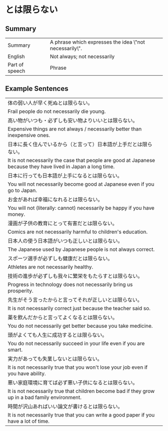 # とは限らない

## Summary

<table><tr>   <td>Summary<td>   <td>A phrase which expresses the idea \"not necessarily\".</td><tr><tr>   <td>English<td>   <td>Not always; not necessarily</td><tr><tr>   <td>Part of speech<td>   <td>Phrase</td><tr></table></table></table>

## Example Sentences

<table><tr><td>体の弱い人が早く死ぬとは限らない。<td><tr><tr><td>Frail people do not necessarily die young.<td><tr><tr><td>高い物がいつも・必ずしも安い物よりいいとは限らない。<td><tr><tr><td>Expensive things are not always / necessarily better than inexpensive ones.<td><tr><tr><td>日本に長く住んでいるから（と言って）日本語が上手だとは限らない。<td><tr><tr><td>It is not necessarily the case that people are good at Japanese because they have lived in Japan a long time.<td><tr><tr><td>日本に行っても日本語が上手になるとは限らない。<td><tr><tr><td>You will not necessarily become good at Japanese even if you go to Japan.<td><tr><tr><td>お金があれば幸福になれるとは限らない。<td><tr><tr><td>You will not (literally: cannot) necessarily be happy if you have money.<td><tr><tr><td>漫画が子供の教育にとって有害だとは限らない。<td><tr><tr><td>Comics are not necessarily harmful to children's education.<td><tr><tr><td>日本人の使う日本語がいつも正しいとは限らない。<td><tr><tr><td>The Japanese used by Japanese people is not always correct.<td><tr><tr><td>スポーツ選手が必ずしも健康だとは限らない。<td><tr><tr><td>Athletes are not necessarily healthy.<td><tr><tr><td>技術の進歩が必ずしも我々に繁栄をもたらすとは限らない。<td><tr><tr><td>Progress in technology does not necessarily bring us prosperity.<td><tr><tr><td>先生がそう言ったからと言ってそれが正しいとは限らない。<td><tr><tr><td>It is not necessarily correct just because the teacher said so.<td><tr><tr><td>薬を飲んだからと言ってよくなるとは限らない。<td><tr><tr><td>You do not necessarily get better because you take medicine.<td><tr><tr><td>頭がよくても人生に成功するとは限らない。<td><tr><tr><td>You do not necessarily succeed in your life even if you are smart.<td><tr><tr><td>実力があっても失業しないとは限らない。<td><tr><tr><td>It is not necessarily true that you won't lose your job even if you have ability.<td><tr><tr><td>悪い家庭環境に育てば必ず悪い子供になるとは限らない。<td><tr><tr><td>It is not necessarily true that children become bad if they grow up in a bad family environment.<td><tr><tr><td>時間が沢山あればいい論文が書けるとは限らない。<td><tr><tr><td>It is not necessarily true that you can write a good paper if you have a lot of time.<td><tr></table>

